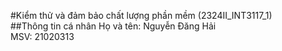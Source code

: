 #Kiểm thử và đảm bảo chất lượng phần mềm (2324II_INT3117_1)<br>
##Thông tin cá nhân
Họ và tên: Nguyễn Đăng Hải<br>
MSV: 21020313<br>
